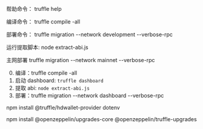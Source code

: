 帮助命令：
truffle help

编译命令：
truffle compile -all

部署命令：
truffle migration --network development --verbose-rpc

运行提取脚本:
node extract-abi.js

主网部署
truffle migration --network mainnet --verbose-rpc


0. 编译：truffle compile -all
1. 启动 dashboard: `truffle dashboard`
2. 提取 abi: `node extract-abi.js`
3. 部署：truffle migration --network dashboard --verbose-rpc

npm install @truffle/hdwallet-provider dotenv

npm install @openzeppelin/upgrades-core @openzeppelin/truffle-upgrades

